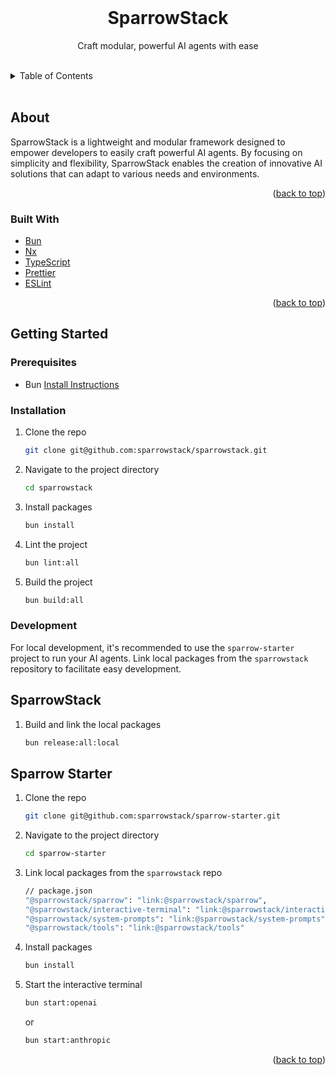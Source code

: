 <!-- README copied from https://raw.githubusercontent.com/othneildrew/Best-README-Template/master/README.md -->

<!-- PROJECT LOGO -->
<br />
<div align="center">
	<!-- <a href="https://github.com/DWC01/dapp-sandbox-contracts">
		<img src="/images/logo.png" alt="Logo" width="419" height="128">
	</a> -->
	<h1>SparrowStack</h1>
	<p>Craft modular, powerful AI agents with ease</p>
</div>

<!-- TABLE OF CONTENTS -->
<br/>
<details>
	<summary>Table of Contents</summary>
	<ol>
		<li>
			<a href="#about-the-project">About The Project</a>
			<ul>
				<li><a href="#built-with">Built With</a></li>
			</ul>
		</li>
		<li>
			<a href="#getting-started">Getting Started</a>
			<ul>
				<li><a href="#prerequisites">Prerequisites</a></li>
				<li><a href="#installation">Installation</a></li>
			</ul>
		</li>
		<li>
			<a href="#development">Development</a>
			<ul>
				<li><a href="#sparrowstack">SparrowStack</a></li>
				<li><a href="#sparrow-starter">Sparrow Starter</a></li>
			</ul>
		</li>
	</ol>
</details>
<br/>

## About

SparrowStack is a lightweight and modular framework designed to empower developers to easily craft powerful AI agents. By focusing on simplicity and flexibility, SparrowStack enables the creation of innovative AI solutions that can adapt to various needs and environments.

<p align="right">(<a href="#top">back to top</a>)</p>

### Built With

- [Bun](https://bun.sh/)
- [Nx](https://nx.dev/)
- [TypeScript](https://www.typescriptlang.org/)
- [Prettier](https://prettier.io/)
- [ESLint](https://eslint.org/)

<p align="right">(<a href="#top">back to top</a>)</p>

<!-- GETTING STARTED -->

## Getting Started

### Prerequisites

- Bun [Install Instructions](https://bun.sh/docs/installation)

### Installation

1. Clone the repo

    ```sh
    git clone git@github.com:sparrowstack/sparrowstack.git
    ```

2. Navigate to the project directory

    ```sh
    cd sparrowstack
    ```

3. Install packages

    ```sh
    bun install
    ```

4. Lint the project

    ```sh
    bun lint:all
    ```

5. Build the project
    ```sh
    bun build:all
    ```

### Development

For local development, it's recommended to use the `sparrow-starter` project to run your AI agents. Link local packages from the `sparrowstack` repository to facilitate easy development.

## SparrowStack

1. Build and link the local packages

    ```sh
    bun release:all:local
    ```

## Sparrow Starter

1. Clone the repo

    ```sh
    git clone git@github.com:sparrowstack/sparrow-starter.git
    ```

2. Navigate to the project directory

    ```sh
    cd sparrow-starter
    ```

3. Link local packages from the `sparrowstack` repo

    ```sh
    // package.json
    "@sparrowstack/sparrow": "link:@sparrowstack/sparrow",
    "@sparrowstack/interactive-terminal": "link:@sparrowstack/interactive-terminal",
    "@sparrowstack/system-prompts": "link:@sparrowstack/system-prompts",
    "@sparrowstack/tools": "link:@sparrowstack/tools"
    ```

4. Install packages

    ```sh
    bun install
    ```

5. Start the interactive terminal
    ```sh
    bun start:openai
    ```
    or
    ```sh
    bun start:anthropic
    ```

<p align="right">(<a href="#top">back to top</a>)</p>
